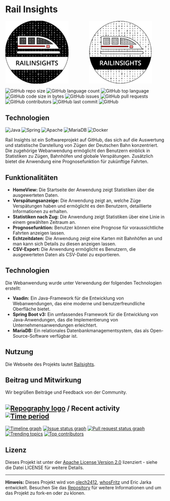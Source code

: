 # Rail Insights

<p style="display:flex; gap: 4rem">
<img src="src/main/resources/META-INF/resources/images/lightmode.png" width="200" alt="">
<img src="src/main/resources/META-INF/resources/images/darkmode.png" width="200" alt="">
</p>

![GitHub repo size](https://img.shields.io/github/repo-size/whosFritz/Rail-Insights?style=for-the-badge) ![GitHub language count](https://img.shields.io/github/languages/count/whosFritz/Rail-Insights?style=for-the-badge) ![GitHub top language](https://img.shields.io/github/languages/top/whosFritz/Rail-Insights?style=for-the-badge) ![GitHub code size in bytes](https://img.shields.io/github/languages/code-size/whosFritz/Rail-Insights?style=for-the-badge) ![GitHub issues](https://img.shields.io/github/issues-raw/whosFritz/Rail-Insights?style=for-the-badge) ![GitHub pull requests](https://img.shields.io/github/issues-pr-raw/whosFritz/Rail-Insights?style=for-the-badge) ![GitHub contributors](https://img.shields.io/github/contributors/whosFritz/Rail-Insights?style=for-the-badge) ![GitHub last commit](https://img.shields.io/github/last-commit/whosFritz/Rail-Insights?style=for-the-badge) ![GitHub](https://img.shields.io/github/license/whosFritz/Rail-Insights?style=for-the-badge)

## Technologien

![Java](https://img.shields.io/badge/java-%23ED8B00.svg?style=for-the-badge&logo=openjdk&logoColor=white) ![Spring](https://img.shields.io/badge/spring-%236DB33F.svg?style=for-the-badge&logo=spring&logoColor=white) ![Apache](https://img.shields.io/badge/apache-%23D42029.svg?style=for-the-badge&logo=apache&logoColor=white) ![MariaDB](https://img.shields.io/badge/MariaDB-003545?style=for-the-badge&logo=mariadb&logoColor=white) ![Docker](https://img.shields.io/badge/docker-%230db7ed.svg?style=for-the-badge&logo=docker&logoColor=white)

Rail Insights ist ein Softwareprojekt auf GitHub, das sich auf die Auswertung und statistische Darstellung von Zügen der
Deutschen Bahn konzentriert. Die zugehörige Webanwendung ermöglicht den Benutzern einblick in Statistiken zu Zügen,
Bahnhöfen und globale Verspätungen.
Zusätzlich bietet die Anwendung eine Prognosefunktion für zukünftige Fahrten.

## Funktionalitäten

- **HomeView:** Die Startseite der Anwendung zeigt Statistiken über die ausgewerteten Daten.
- **Verspätungsanzeige:** Die Anwendung zeigt an, welche Züge Verspätungen haben und ermöglicht es den Benutzern,
  detaillierte Informationen zu erhalten.
- **Statistiken nach Zug:** Die Anwendung zeigt Statistiken über eine Linie in einem gewählten Zeitraum an.
- **Prognosefunktion:** Benutzer können eine Prognose für voraussichtliche Fahrten anzeigen lassen.
- **Echtzeitdaten:** Die Anwendung zeigt eine Karten mit Bahnhöfen an und man kann sich Details zu diesen anzeigen
  lassen.
- **CSV-Export:** Die Anwendung ermöglicht es Benutzern, die ausgewerteten Daten als CSV-Datei zu exportieren.

## Technologien

Die Webanwendung wurde unter Verwendung der folgenden Technologien erstellt:

- **Vaadin:** Ein Java-Framework für die Entwicklung von Webanwendungen, das eine moderne und benutzerfreundliche
  Oberfläche bietet.
- **Spring Boot v3:** Ein umfassendes Framework für die Entwicklung von Java-Anwendungen, das die Implementierung von
  Unternehmensanwendungen erleichtert.
- **MariaDB:** Ein relationales Datenbankmanagementsystem, das als Open-Source-Software verfügbar ist.

## Nutzung

Die Webseite des Projekts lautet [Railsights](https://www.railinsights.de).

## Beitrag und Mitwirkung

Wir begrüßen Beiträge und Feedback von der Community.

## [![Repography logo](https://images.repography.com/logo.svg)](https://repography.com) / Recent activity [![Time period](https://images.repography.com/33848202/whosFritz/Rail-Insights/recent-activity/fxK1KNmwagTIeO43sw4ZqRAUCCarzLxyLFDCcV11_-k/Vsa8Dx0RMZ8PkC_RRfJHeTOleE-_fV1fc5Ulyepy61Q_badge.svg)](https://repography.com)

[![Timeline graph](https://images.repography.com/33848202/whosFritz/Rail-Insights/recent-activity/fxK1KNmwagTIeO43sw4ZqRAUCCarzLxyLFDCcV11_-k/Vsa8Dx0RMZ8PkC_RRfJHeTOleE-_fV1fc5Ulyepy61Q_timeline.svg)](https://github.com/whosFritz/Rail-Insights/commits)
[![Issue status graph](https://images.repography.com/33848202/whosFritz/Rail-Insights/recent-activity/fxK1KNmwagTIeO43sw4ZqRAUCCarzLxyLFDCcV11_-k/Vsa8Dx0RMZ8PkC_RRfJHeTOleE-_fV1fc5Ulyepy61Q_issues.svg)](https://github.com/whosFritz/Rail-Insights/issues)
[![Pull request status graph](https://images.repography.com/33848202/whosFritz/Rail-Insights/recent-activity/fxK1KNmwagTIeO43sw4ZqRAUCCarzLxyLFDCcV11_-k/Vsa8Dx0RMZ8PkC_RRfJHeTOleE-_fV1fc5Ulyepy61Q_prs.svg)](https://github.com/whosFritz/Rail-Insights/pulls)
[![Trending topics](https://images.repography.com/33848202/whosFritz/Rail-Insights/recent-activity/fxK1KNmwagTIeO43sw4ZqRAUCCarzLxyLFDCcV11_-k/Vsa8Dx0RMZ8PkC_RRfJHeTOleE-_fV1fc5Ulyepy61Q_words.svg)](https://github.com/whosFritz/Rail-Insights/commits)
[![Top contributors](https://images.repography.com/33848202/whosFritz/Rail-Insights/recent-activity/fxK1KNmwagTIeO43sw4ZqRAUCCarzLxyLFDCcV11_-k/Vsa8Dx0RMZ8PkC_RRfJHeTOleE-_fV1fc5Ulyepy61Q_users.svg)](https://github.com/whosFritz/Rail-Insights/graphs/contributors)

## Lizenz

Dieses Projekt ist unter der [Apache License Version 2.0](LICENSE) lizenziert - siehe die Datei LICENSE für weitere
Details.

---

**Hinweis:** Dieses Projekt wird
von [olech2412](https://github.com/olech2412), [whosFritz](https://github.com/whosFritz) und Eric Jarka entwickelt.
Besuchen Sie
das [Repository](https://github.com/whosFritz/Rail-Insights) für weitere Informationen und um das Projekt zu fork-en
oder zu klonen.
